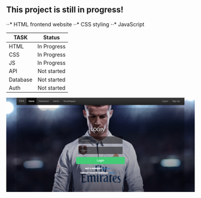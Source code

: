 ## This project is still in progress!
⋅⋅* HTML frontend website
⋅⋅* CSS styling
⋅⋅* JavaScript 

| TASK          | Status        |
| ------------- |:-------------:|
| HTML          | In Progress   |
| CSS           | In Progress   |
| JS            | In Progress   |
| API           | Not started   |
| Database      | Not started   |
| Auth          | Not started   |
![Alt text](/serverlessWebsite/images/dashSample1.jpg?raw=true "Sample")